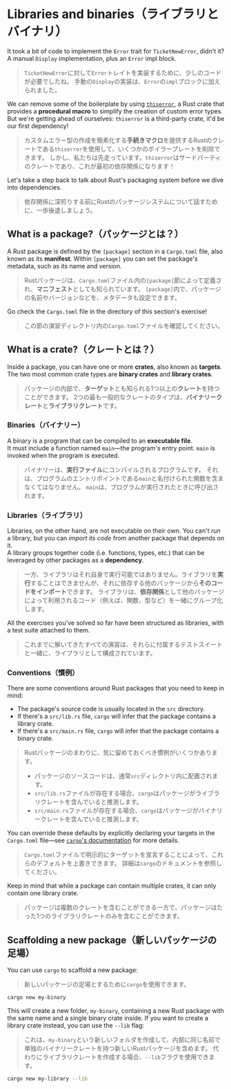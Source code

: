 # Libraries and binaries（ライブラリとバイナリ）

It took a bit of code to implement the `Error` trait for `TicketNewError`, didn't it?\
A manual `Display` implementation, plus an `Error` impl block.

> `TicketNewError`に対して`Error`トレイトを実装するために、少しのコードが必要でしたね。
> 手動の`Display`の実装は、`Error`の`impl`ブロックに加えられました。

We can remove some of the boilerplate by using [`thiserror`](https://docs.rs/thiserror/latest/thiserror/),
a Rust crate that provides a **procedural macro** to simplify the creation of custom error types.\
But we're getting ahead of ourselves: `thiserror` is a third-party crate, it'd be our first dependency!

> カスタムエラー型の作成を簡素化する**手続きマクロ**を提供するRustのクレートである`thiserror`を使用して、いくつかのボイラープレートを削除できます。
> しかし、私たちは先走っています。`thiserror`はサードパーティのクレートであり、これが最初の依存関係になります！

Let's take a step back to talk about Rust's packaging system before we dive into dependencies.

> 依存関係に深煎りする前にRustのパッケージシステムについて話すために、一歩後退しましょう。

## What is a package?（パッケージとは？）

A Rust package is defined by the `[package]` section in a `Cargo.toml` file, also known as its **manifest**.
Within `[package]` you can set the package's metadata, such as its name and version.

> Rustパッケージは、`Cargo.toml`ファイル内の`[package]`節によって定義され、**マニフェスト**としても知られています。
> `[package]`内で、パッケージの名前やバージョンなどを、メタデータも設定できます。

Go check the `Cargo.toml` file in the directory of this section's exercise!

> この節の演習ディレクトリ内の`Cargo.toml`ファイルを確認してください。

## What is a crate?（クレートとは？）

Inside a package, you can have one or more **crates**, also known as **targets**.\
The two most common crate types are **binary crates** and **library crates**.

> パッケージの内部で、**ターゲット**とも知られる1つ以上の**クレート**を持つことができます。
> 2つの最も一般的なクレートのタイプは、**バイナリークレート**と**ライブラリクレート**です。

### Binaries（バイナリー）

A binary is a program that can be compiled to an **executable file**.\
It must include a function named `main`—the program's entry point. `main` is invoked when the program is executed.

> バイナリーは、**実行ファイル**にコンパイルされるプログラムです。
> それは、プログラムのエントリポイントである`main`と名付けられた関数を含まなくてはなりません。
> `main`は、プログラムが実行されたときに呼び出されます。

### Libraries（ライブラリ）

Libraries, on the other hand, are not executable on their own. You can't _run_ a library,
but you can _import its code_ from another package that depends on it.\
A library groups together code (i.e. functions, types, etc.) that can be leveraged by other packages as a **dependency**.

> 一方、ライブラリはそれ自身で実行可能ではありません。ライブラリを**実行**することはできませんが、それに依存する他のパッケージから**そのコードをインポート**できます。
> ライブラリは、**依存関係**として他のパッケージによって利用されるコード（例えば、関数、型など）を一緒にグループ化します。

All the exercises you've solved so far have been structured as libraries, with a test suite attached to them.

> これまでに解いてきたすべての演習は、それらに付属するテストスイートと一緒に、ライブラリとして構成されています。

### Conventions（慣例）

There are some conventions around Rust packages that you need to keep in mind:

- The package's source code is usually located in the `src` directory.
- If there's a `src/lib.rs` file, `cargo` will infer that the package contains a library crate.
- If there's a `src/main.rs` file, `cargo` will infer that the package contains a binary crate.

> Rustパッケージのまわりに、気に留めておくべき慣例がいくつかあります。
>
> - パッケージのソースコードは、通常`src`ディレクトリ内に配置されます。
> - `src/lib.rs`ファイルが存在する場合、`cargo`はパッケージがライブラリクレートを含んでいると推測します。
> - `src/main.rs`ファイルが存在する場合、`cargo`はパッケージがバイナリークレートを含んでいると推測します。

You can override these defaults by explicitly declaring your targets in the `Cargo.toml` file—see
[`cargo`'s documentation](https://doc.rust-lang.org/cargo/reference/cargo-targets.html#cargo-targets) for more details.

> `Cargo.toml`ファイルで明示的にターゲットを宣言することによって、これらのデフォルトを上書きできます。
> 詳細は`cargo`のドキュメントを参照してください。

Keep in mind that while a package can contain multiple crates, it can only contain one library crate.

> パッケージは複数のクレートを含むことができる一方で、パッケージはたった1つのライブラリクレートのみを含むことができます。

## Scaffolding a new package（新しいパッケージの足場）

You can use `cargo` to scaffold a new package:

> 新しいパッケージの足場とするために`cargo`を使用できます。

```bash
cargo new my-binary
```

This will create a new folder, `my-binary`, containing a new Rust package with the same name and a single
binary crate inside. If you want to create a library crate instead, you can use the `--lib` flag:

> これは、`my-binary`という新しいフォルダを作成して、内部に同じ名前で単独のバイナリークレートを持つ新しいRustパッケージを含めます。
> 代わりにライブラリクレートを作成する場合、`--lib`フラグを使用できます。

```bash
cargo new my-library --lib
```
